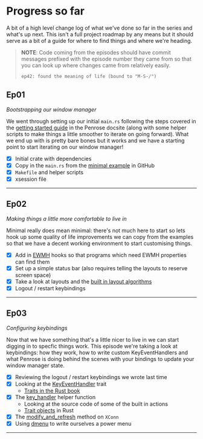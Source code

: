 # Progress so far

A bit of a high level change log of what we've done so far in the series and what's
up next. This isn't a full project roadmap by any means but it should serve as a
bit of a guide for where to find things and where we're heading.

> **NOTE**: Code coming from the episodes should have commit messages prefixed with
>           the episode number they came from so that you can look up where changes
>           came from relatively easily.
>
> `ep42: found the meaning of life (bound to "M-S-/")`


## Ep01
_Bootstrapping our window manager_

We went through setting up our initial `main.rs` following the steps covered in the
[getting started guide][0] in the Penrose docsite (along with some helper scripts
to make things a little smoother to iterate on going forward). What we end up with
is pretty bare bones but it works and we have a starting point to start iterating
on our window manager!

- [x] Initial crate with dependencies
- [x] Copy in the `main.rs` from the [minimal example][1] in GitHub
- [x] `Makefile` and helper scripts
- [x] xsession file

---

## Ep02
_Making things a little more comfortable to live in_

Minimal really does mean minimal: there's not much here to start so lets hook up
some quality of life improvements we can copy from the examples so that we have
a decent working environment to start customising things.

- [x] Add in [EWMH][2] hooks so that programs which need EWMH properties can find them
- [x] Set up a simple status bar (also requires telling the layouts to reserve screen space)
- [x] Take a look at layouts and the [built in layout algorithms][3]
- [x] Logout / restart keybindings

---

## Ep03
_Configuring keybindings_

Now that we have something that's a little nicer to live in we can start digging in
to specfic things work. This episode we're taking a look at keybindings: how they
work, how to write custom KeyEventHandlers and what Penrose is doing behind the
scenes with your bindings to update your window manager state.

- [x] Reviewing the logout / restart keybindings we wrote last time
- [x] Looking at the [KeyEventHandler][4] trait
  - [Traits in the Rust book][5]
- [x] The [key_handler][6] helper function
  - Looking at the source code of some of the built in actions
  - [Trait objects][7] in Rust
- [x] The [modify_and_refresh][8] method on `XConn`
- [x] Using [dmenu][9] to write ourselves a power menu

---

  [0]: https://sminez.github.io/penrose/getting-started.html
  [1]: https://github.com/sminez/penrose/blob/develop/examples/minimal/main.rs
  [2]: https://specifications.freedesktop.org/wm-spec/latest/
  [3]: https://sminez.github.io/penrose/rustdoc/penrose/builtin/layout/index.html
  [4]: https://sminez.github.io/penrose/rustdoc/penrose/core/bindings/trait.KeyEventHandler.html
  [5]: https://doc.rust-lang.org/book/ch10-02-traits.html
  [6]: https://sminez.github.io/penrose/rustdoc/penrose/builtin/actions/fn.key_handler.html
  [7]: https://doc.rust-lang.org/reference/types/trait-object.html
  [8]: https://sminez.github.io/penrose/rustdoc/penrose/x/trait.XConnExt.html#method.modify_and_refresh
  [9]: http://tools.suckless.org/dmenu/

